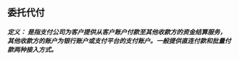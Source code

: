 ## 委托代付

##### **定义：** 是指支付公司为客户提供从客户账户付款至其他收款方的资金结算服务，其他收款方的账户为银行账户或支付平台的支付账户。一般提供直连付款和批量付款两种接入方式。



